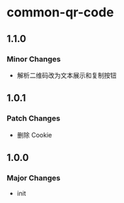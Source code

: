 # common-qr-code

## 1.1.0

### Minor Changes

- 解析二维码改为文本展示和复制按钮

## 1.0.1

### Patch Changes

- 删除 Cookie

## 1.0.0

### Major Changes

- init
